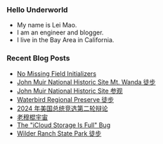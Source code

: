 ### Hello Underworld

- My name is Lei Mao.
- I am an engineer and blogger.
- I live in the Bay Area in California.


### Recent Blog Posts

<!-- BLOG-POST-LIST:START -->
- [No Missing Field Initializers](https://leimao.github.io/blog/No-Missing-Field-Initializers/)
- [John Muir National Historic Site Mt. Wanda 徒步](https://leimao.github.io/life/John-Muir-National-Historic-Site-Mt-Wanda/)
- [John Muir National Historic Site 参观](https://leimao.github.io/life/John-Muir-National-Historic-Site/)
- [Waterbird Regional Preserve 徒步](https://leimao.github.io/life/Waterbird-Regional-Preserve/)
- [2024 年美国总统竞选第二轮辩论](https://leimao.github.io/essay/2024%E5%B9%B4%E7%BE%8E%E5%9B%BD%E6%80%BB%E7%BB%9F%E7%AB%9E%E9%80%89%E7%AC%AC%E4%BA%8C%E8%BD%AE%E8%BE%A9%E8%AE%BA/)
- [老穆棍宇宙](https://leimao.github.io/essay/%E8%80%81%E7%A9%86%E6%A3%8D%E5%AE%87%E5%AE%99/)
- [The &quot;iCloud Storage Is Full&quot; Bug](https://leimao.github.io/blog/iCloud-Storage-Is-Full-Bug/)
- [Wilder Ranch State Park 徒步](https://leimao.github.io/life/Wilder-Ranch-State-Park/)
<!-- BLOG-POST-LIST:END -->
